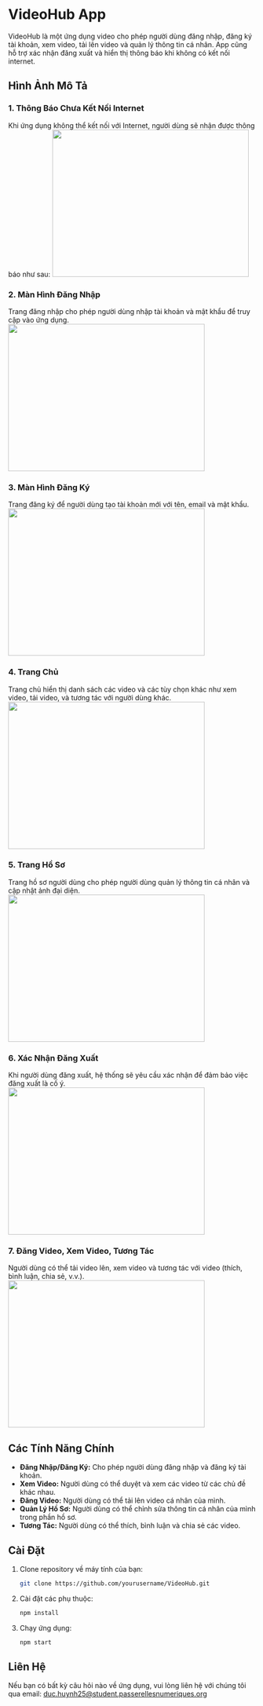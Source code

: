 # VideoHub App

VideoHub là một ứng dụng video cho phép người dùng đăng nhập, đăng ký tài khoản, xem video, tải lên video và quản lý thông tin cá nhân. App cũng hỗ trợ xác nhận đăng xuất và hiển thị thông báo khi không có kết nối internet.

## Hình Ảnh Mô Tả

### 1. Thông Báo Chưa Kết Nối Internet
Khi ứng dụng không thể kết nối với Internet, người dùng sẽ nhận được thông báo như sau:
<img src="https://res.cloudinary.com/duas1juqs/image/upload/v1732947476/VideoHubAndroidStudio/r8v7lgysqi1qqmepbnmc.jpg" width="400" height="300"/>

### 2. Màn Hình Đăng Nhập
Trang đăng nhập cho phép người dùng nhập tài khoản và mật khẩu để truy cập vào ứng dụng.
<img src="https://res.cloudinary.com/duas1juqs/image/upload/v1732947475/VideoHubAndroidStudio/njip09oa5ei5zn7dufct.jpg" width="400" height="300"/>

### 3. Màn Hình Đăng Ký
Trang đăng ký để người dùng tạo tài khoản mới với tên, email và mật khẩu.
<img src="https://res.cloudinary.com/duas1juqs/image/upload/v1732947476/VideoHubAndroidStudio/dpniz5sspacvvtkrvtb2.jpg" width="400" height="300"/>

### 4. Trang Chủ
Trang chủ hiển thị danh sách các video và các tùy chọn khác như xem video, tải video, và tương tác với người dùng khác.
<img src="https://res.cloudinary.com/duas1juqs/image/upload/v1732947475/VideoHubAndroidStudio/hdchni1coze8ghslpfql.jpg" width="400" height="300"/>

### 5. Trang Hồ Sơ
Trang hồ sơ người dùng cho phép người dùng quản lý thông tin cá nhân và cập nhật ảnh đại diện.
<img src="https://res.cloudinary.com/duas1juqs/image/upload/v1732947476/VideoHubAndroidStudio/jioiz4dytsrd5zpcs9t7.jpg" width="400" height="300"/>

### 6. Xác Nhận Đăng Xuất
Khi người dùng đăng xuất, hệ thống sẽ yêu cầu xác nhận để đảm bảo việc đăng xuất là cố ý.
<img src="https://res.cloudinary.com/duas1juqs/image/upload/v1732947476/VideoHubAndroidStudio/aujestp4iz1wrkojjsfp.jpg" width="400" height="300"/>

### 7. Đăng Video, Xem Video, Tương Tác
Người dùng có thể tải video lên, xem video và tương tác với video (thích, bình luận, chia sẻ, v.v.).
<img src="https://res.cloudinary.com/duas1juqs/image/upload/v1732947475/VideoHubAndroidStudio/nj9k1wtq95aslm18femz.jpg" width="400" height="300"/>

## Các Tính Năng Chính

- **Đăng Nhập/Đăng Ký:** Cho phép người dùng đăng nhập và đăng ký tài khoản.
- **Xem Video:** Người dùng có thể duyệt và xem các video từ các chủ đề khác nhau.
- **Đăng Video:** Người dùng có thể tải lên video cá nhân của mình.
- **Quản Lý Hồ Sơ:** Người dùng có thể chỉnh sửa thông tin cá nhân của mình trong phần hồ sơ.
- **Tương Tác:** Người dùng có thể thích, bình luận và chia sẻ các video.

## Cài Đặt

1. Clone repository về máy tính của bạn:
    ```bash
    git clone https://github.com/yourusername/VideoHub.git
    ```

2. Cài đặt các phụ thuộc:
    ```bash
    npm install
    ```

3. Chạy ứng dụng:
    ```bash
    npm start
    ```

## Liên Hệ

Nếu bạn có bất kỳ câu hỏi nào về ứng dụng, vui lòng liên hệ với chúng tôi qua email: duc.huynh25@student.passerellesnumeriques.org
